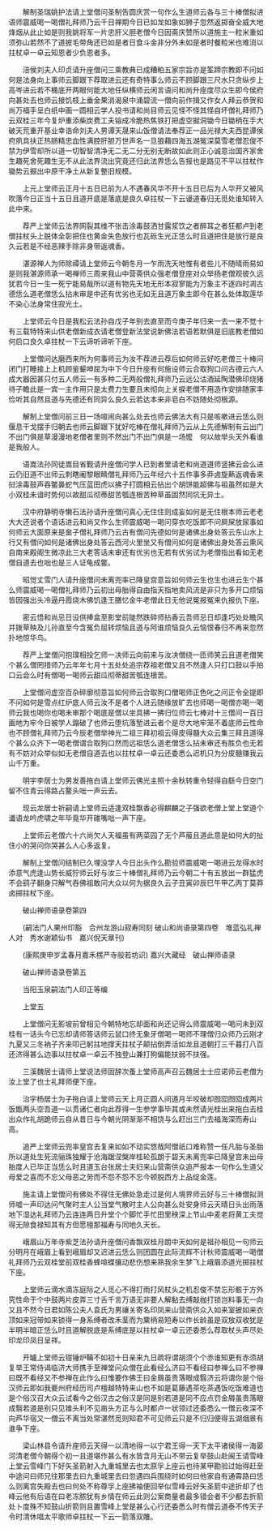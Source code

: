 <!-- { "loadSidebar": true } -->
　　解制圣瑞姚护法请上堂僧问圣制告圆庆赏一句作么生道师云各与三十棒僧拟进语师震威喝一喝僧礼拜师乃云千日禅期今日已如龙如象如狮子忽然返掷奋全威大地烽烟从此止如是则我姚将军一片忠肝义胆老僧今日因斋庆赞所以道施主一粒米重如须弥山若然不了道披毛带角还已如是者日食斗金非分外未如是者时餐粒米也难消以拄杖卓一卓云知恩者少负恩者多。

　　涪侯刘夫人印贞请升座僧问三乘教典已成糟粕五家宗旨亦是筌蹄宗教即不问如何是法身向上事师云脚跟下荐取进云还有奇特事么师云不顾脚跟三尺水只贪纵步上高岑进云若不桶底开两眼何能大地任纵横师云闲言语问和尚升座度尽众生即今侯府向甚处去也师云接饥枝上垂金果消渴泉中涌碧流一僧向前作揖又作女人拜云恭贺和尚万福手呈白纸中画一圆相云学人投书请和尚目师云见怪不怪其怪自坏僧礼拜师乃云双桂三年今复炉重添柴炭费工夫镕成冷脆热焦铁打把虚空掘洞锄今日锄柄在手大破天荒重开基业幸诰命刘夫人男谭天晟来山饭僧请法奉荐正一品光禄大夫西昆谭侯府夙具扶正热肠精忠血性满腔肝胆万世声名一旦狼藉四海五湖冤深莫雪老僧忍俊不禁为伊雪却所以道一切智智清净无二无二分无别无断故如此则正心诚意治国齐家舍生趣死舍死趣生无不从此法界流出究竟还归此法界恁么告报也是路见不平以拄杖作锄势云掘出中原干净土从新复整旧规模。

　　上元上堂师云正月十五日已前为人不遇春风华不开十五日已后为人华开又被风吹落今日正当十五日且道开底是落底是良久卓拄杖一下云谩道春归无觅处谁知转入此中来。

　　荐严上堂师云法界网裂其维不张击涂毒鼓洒甘露浆饮之者醉耳之者狂都卢到老僧拄杖头上脱体全彰把住也黄金失色放行也瓦砾生光正恁么时且道把住是放行是良久云若是不经恶辣手除非身带返魂香。

　　湛源禅人为师除禫请上堂师云今朝冬月一乍雨洗天地惟有者些儿不随晴雨易如是则我湛源师承一喝禅师三周来我山中营斋供众强老僧登座对众举扬老僧观彼久远犹若今日一生一死宁能易哉所以道有物先天地无形本寂寥能为万象主不逐四时凋古德恁么道老僧恁么拈未审是中还有优劣也无如无且道万象主即今在甚么处体取莲华不染心法身常住寂光土。

　　上堂师云今日是我松云法孙自戊子年别去直至而今庚子年归来一去一来不觉十有三载特特来山供老僧新成衣请老僧登新法堂说新佛法若语若默俱是旧底教老僧如何启口良久卓拄杖一下云谛听谛听下座。

　　上堂僧问达磨西来所为何事师云为汝不荐进云荐后如何师云好吃老僧三十棒问闭门打睡接上上机顾鉴颦呻屈为中下今日升座有何施设师云合取狗口问古德云六人成大器因甚只付五人师云一有多种二无两般僧礼拜师乃云远公沽酒延陶潜佛印烧猪待子瞻此是一宾一主作用只是太费力生要且未彻向上关捩老僧不用造作安排随家丰俭听其自然且道与先德还有同异么良久云若达本来非皂白不妨随处彻根源。

　　解制上堂僧问前三日一场喧闹向甚么处去也师云佛法大有只是咳嗽进云恁么则偃息干戈摆手归朝去也师云脚跟下犹好吃棒在僧礼拜师乃云从上先德解制有云出门不出门俱是草漫漫地老僧者里则不然出门不出门俱是一场懡　何以故举头天外看谁是我般人。

　　语嵩法孙同徒嵩目省觐请升座僧问学人已到者里请老和尚道道师竖拂云会么进云仍旧道不出师云刺瞎阇黎眼睛僧礼拜师乃云年经六十五作事多莽卤旋爇返魂香来挝涂毒鼓声吞鳖鼻蛇气压蓝田虎以拂子打圆相云拈出个胡饼能超佛与祖虽然如是大小双桂未谙时势何以故甜瓜彻蒂甜苦瓠连根苦种草虽固然同坑无异土。

　　汉中府静明寺懒石法孙请升座僧问真心无住住则成妄如何是无住根本师云老老大大还说者个语话进云和尚又作么生师震威喝一喝问穿衣吃饭即不问屙屎放尿事如何师云大面原来是奤子僧礼拜师乃云古有僧问先德如何是诸佛出身处答云东山水上行又有僧问如何是诸佛出身处答云西河火里坐又有僧问如何是诸佛出身处答云熏风自南来殿阁生微凉此三大老答话未审还有优劣也无若有优劣试为老僧指出看如无老僧自道去也咄也是三人证龟成鳖。

　　昭觉丈雪门人请升座僧问未离兜率已降皇宫意旨如何师云生也生也进云生个甚么师震威喝一喝僧礼拜师乃云初出母胎得自由指天指地卖风流是非只为多开口烦恼皆因强出头冷逼丹霞烧木佛饥逢王膳忆金牛老僧此日无他说冤报冤来仇报仇下座。

　　密云悟和尚忌日设供捧盒至影堂前陡然跌碎师拈香云吾师忌日却逢巧处处瞻风并拨草殃及儿孙直至今含冤负屈转烦恼且道与阿谁烦恼良久云恼恨春归不再来忽然扑地惊华鸟。

　　荐严上堂僧问抱璞相投乞师一决师云向前来与汝决僧绕一匝师笑云且道老僧笑个甚么僧罔措师乃云年年七月十五处处追宗荐祖老僧又且不然逢人只打口鼓以手拍口云会么时有僧喝一喝师云甜瓜彻蒂甜苦瓠连根苦。

　　上堂僧问虚空百杂碎廓彻意旨如何师云合取狗口僧喝师正色叱之问正令全提即不问如何是雪点红炉底人师云汝不是者个人进云随缘放旷去也师喝一喝僧亦喝一喝师云我也喝你也喝未审那个喝底是僧以坐具拂一拂归位师云七棒对十三僧问一百日画地为牢今日被学人蹋破了也师云堕坑落堑进云者个是尽大地牢笼不着底师云性命也不顾僧礼拜师乃云今辰老僧举神光二祖三拜初祖云得皮得髓大众云集三拜且道得个甚么众齐下一喝老僧谓合取狗口然而远祖恁么道老僧恁么拈未审还有胜负也无若有不妨对众举似如无老僧自道去也以拄杖卓一卓云还委悉么迟机只为分皮髓赚我云山千万重。

　　明宇李居士为男发善拖白请上堂师云佛光主照十余秋转重令轻得自繇今日空门留不住青云得路占鳌头咄一声云去。

　　现云龙居士祈嗣请上堂师云适逢双桂飘香必得麒麟之子强欲老僧上堂上堂道个谶语龙吟虎啸之年毕竟华开碓嘴咄一声下座。

　　上堂师云老僧六十六尚欠人天福虽有两菜园了无个芦菔且道此意是如何大的扯住小的哭问你哭甚么人心多返复。

　　解制上堂僧问结制已久埋没学人今日出头作么勘验师震威喝一喝进云龙得水时添意气虎逢山势长威狞师云好与汝三十棒僧礼拜师乃云今朝二十有五放出一群猛虎不会鹞子翻身只解气吞佛祖敢问大众以何为据良久云子丑寅卯辰巳午甲乙丙丁莫莽卤掷拄杖下座。

　　破山禅师语录卷第四

　　(嗣法门人果州印豁　合州龙游山寂寿同刻
破山和尚语录第四卷　堆蓝弘礼禅人对　秀水谢颖仙书　嘉兴倪天章刊)

　　(康熙庚申岁孟春月嘉禾楞严寺般若坊识)
嘉兴大藏经　破山禅师语录


　　破山禅师语录卷第五

　　当阳玉泉嗣法门人印正等编

　　上堂五

　　上堂僧问无影坡前曾相见今朝特地忘却面和尚还记得么师震威喝一喝问未到双桂有一话头今已忘却请师答话师云鼠口终无象牙僧喝一喝师不理僧归众师乃云刚才九夏又三冬衲子齐来叩己躬拄地撑天拄杖子颠拈倒弄活如龙且道朝打三千暮打八百还济得甚么边事以拄杖卓一卓云不独登山兼打狗偏能扶弱不扶强。

　　三溪魏居士请师上堂说法师固辞次蚤上堂师高声召云魏居士士应诺师云老僧为汝上堂了也士礼拜师便下座。

　　治宇杨居士为子拖白请上堂师云天上月正圆人间道月半咬破却囫囵囫囵成两片饭甑两头空吾道一以贯诸仁者向此荐得一生参学事毕其或未然请光桂出来拖白去桂出众作礼胡跪师云自从昔日与今朝光阴渐渐不相饶与么赶出三门去福海深而寿山高。

　　追严上堂师云兜率皇宫去复来如如不动实悠哉阿僧祇口难称赞一任凡胎与圣胎所以道处生死流骊珠独耀于沧海踞涅槃岸桂轮孤朗于碧天未离兜率已降皇宫未出母胎度人已毕正当恁么时且道玉台张居士夫妇来山营斋供众追严报本一句作么生道父母爱之喜而不忘父母恶之劳而不怨不怨不忘今顿脱西方上品绽金莲。

　　施主请上堂僧问有佛处不得住无佛处急走过是何人境界师云好与三十棒僧拟测师嘘一声印达问气聚时主人公当堂气散时主人公向甚么处安身师云天晴日头出雨落地下湿达礼拜师乃云连连两日升堂个个脚忙手忙田里秧深上节山中麦老将黄工夫觉得无隙食禄知其有方但愿檀那福寿与同地久天长。

　　峨眉山万年寺紫芝法孙请升座僧问香飘双桂月朗中天如何是祖孙相见一句师云分明月在峨眉上看到峨眉却又迟进云恁么则团圆在此际流辉不计秋师震威喝一喝僧礼拜师乃云双桂堂前双桂香蜂喧蝶攘动悲伤想来熟我余生梦飞上峨眉添道光掷拄杖下座。

　　上堂师云滴水滴冻庭际之人觅心不得打雨打风杖头之机忍俊不禁忘形骸于方外究性命于个中鼓两片皮弄三寸舌千言万语无非要人解黏去缚敲枷打锁岂料事无一向又且不然今日君如陈公夫人袁氏为男禳关寄名印凤来山营斋供众入如来室披如来衣顶如来冠带如来锁得一身系缚者改禾茎而为粟柄易短寿以作长龄虽是双放双收犹是半明半暗正恁么时且道解脱底是系缚底是以拄杖卓一卓云还委悉么荐取杖头声尽处印龙印凤日呈祥。

　　开罏上堂师云钳锤炉鞴不如初十日亲来九日疏将谓胡须个个赤谁知更有赤须胡复举王常侍谒临济大师携手至禅堂问众僧在此看经么济曰不看经曰参禅么曰不参禅曰既不看经又不参禅在此作么曰惟要作佛王曰金屑虽贵落眼成翳济云将谓你是个俗汉师云即如我夔州府经历司卢檀越特特来山也不如是葛藤遇茶吃茶遇饭吃饭难道也是个俗汉召大众云试看今之俗汉古之俗汉是同是别若道是同不应点罚金屑虽贵落眼成翳若道是别只见锥头利不见凿头方正与么时都卢一状领过还委悉么一僧云夜深不向芦华宿又一僧云不离当处常湛然觅则知君不可见师云只是不归归便得五湖烟景有谁争下座。

　　梁山林县令请升座师云天得一以清地得一以宁君王得一天下太平诸侯得一海晏河清老僧今朝得个初一且道堪作甚么有水皆含月无山不带云复举鼓山赴闽王请雪峰上堂云雪峰门下好矢圣箭射入九重城里去也太原孚上座云也待某甲勘验过始得赶至中途问曰师兄往那里去曰九重城里去曰忽遇四兵围绕时如何曰他家自有通霄路曰恁么则离宫失殿去也曰何处不称尊孚上座拂袖便回举似雪峰云好矢圣箭中途折却了也峰云他有后语在曰老冻脓犹有乡情在师云此则公案商量者最多错会者不少都去折箭处卜度殊不知鼓山折箭则且置雪峰上堂是甚么心行还委悉么时有僧云道泰不传天子令时清休唱太平歌师卓拄杖一下云一箭落双雕。

